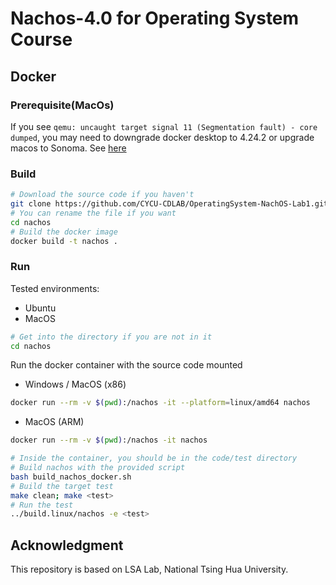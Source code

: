 # Nachos-4.0 for Operating System Course

## Docker

### Prerequisite(MacOs)

If you see `qemu: uncaught target signal 11 (Segmentation fault) - core dumped`, you may need to downgrade docker desktop to 4.24.2 or upgrade macos to Sonoma. See [here](https://github.com/docker/for-mac/issues/7172)

### Build

```bash
# Download the source code if you haven't
git clone https://github.com/CYCU-CDLAB/OperatingSystem-NachOS-Lab1.git nachos
# You can rename the file if you want
cd nachos
# Build the docker image
docker build -t nachos .
```

### Run

Tested environments:

- Ubuntu
- MacOS

```bash
# Get into the directory if you are not in it
cd nachos
```

Run the docker container with the source code mounted

- Windows / MacOS (x86)
```bash
docker run --rm -v $(pwd):/nachos -it --platform=linux/amd64 nachos
```

- MacOS (ARM)
```bash
docker run --rm -v $(pwd):/nachos -it nachos
```

```bash
# Inside the container, you should be in the code/test directory
# Build nachos with the provided script
bash build_nachos_docker.sh
# Build the target test
make clean; make <test>
# Run the test
../build.linux/nachos -e <test>
```

## Acknowledgment


This repository is based on LSA Lab, National Tsing Hua University.
